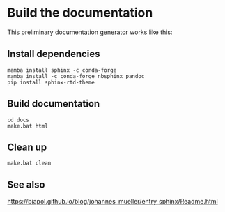 # Build the documentation

This preliminary documentation generator works like this:

## Install dependencies
```
mamba install sphinx -c conda-forge
mamba install -c conda-forge nbsphinx pandoc
pip install sphinx-rtd-theme
```

## Build documentation

```
cd docs
make.bat html
```

## Clean up
```
make.bat clean
```

## See also

https://biapol.github.io/blog/johannes_mueller/entry_sphinx/Readme.html
